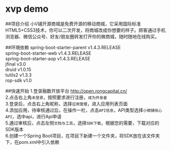 # xvp demo


##项目介绍
小V铺开源商城是免费开源的移动商城，它采用国际标准HTML5+CSS3技术，你可以二次开发，将商城改成你想要的样子。顾客通过手机浏览器、微信公众号、好友/朋友圈转发打开你的微商城，随时随地在线购买。

##环境依赖
spring-boot-starter-parent v1.4.3.RELEASE<br>
spring-boot-starter-web v1.4.3.RELEASE<br>
spring-boot-starter-aop v1.4.3.RELEASE<br>
jfinal v3.0<br>
druid v1.0.15<br>
tutils2 v1.3.3<br>
rop-sdk v1.0<br>

##快速开始
1.登录融数开放平台 http://open.rongcapital.cn/ <br>
2.点击右上角`未登录`，按照要求进行注册，`成为开发者` <br>
3.登录后，点击右上角昵称，选择`应用管理`，进入应用列表页面 <br>
4.添加应用，待审核通过后，在操作一栏，点击`API信息`，API类型选择`小微铺核心API`，选中api，进行Api申请 <br>
5.通过审核后，点击左侧`文档与工具`，选择`SDK下载`，根据您的需要，下载对应的SDK版本 <br>
6.创建一个Spring Boot项目，在项目下新建一个文件夹，将SDK放在该文件夹下，在pom.xml中引入依赖